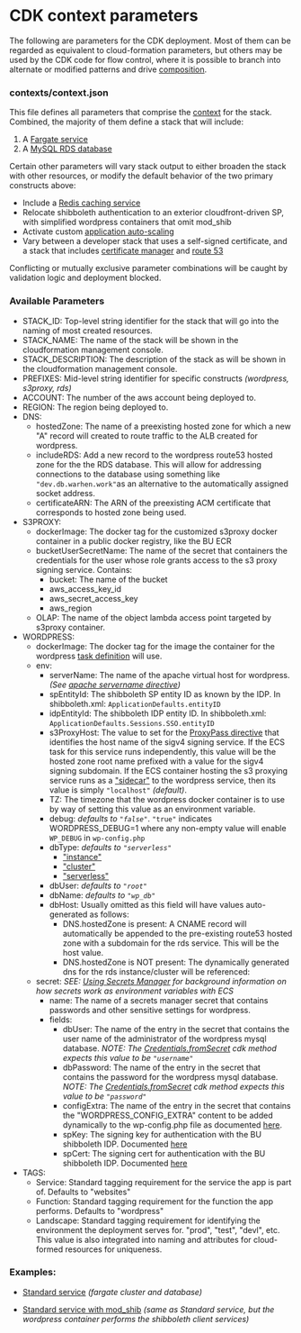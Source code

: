 # CDK context parameters

The following are parameters for the CDK deployment. Most of them can be regarded as equivalent to cloud-formation parameters, but others may be used by the CDK code for flow control, where it is possible to branch into alternate or modified patterns and drive [composition](https://docs.aws.amazon.com/cdk/v2/guide/constructs.html#constructs_composition). 

### contexts/context.json

This file defines all parameters that comprise the [context](https://docs.aws.amazon.com/cdk/v2/guide/context.html) for the stack. Combined, the majority of them define a stack that will include:

1. A [Fargate service](https://docs.aws.amazon.com/AmazonECS/latest/developerguide/AWS_Fargate.html)
2. A [MySQL RDS database](https://docs.aws.amazon.com/AmazonRDS/latest/UserGuide/CHAP_MySQL.html)

Certain other parameters will vary stack output to either broaden the stack with other resources, or modify the default behavior of the two primary constructs above:

- Include a [Redis caching service](https://docs.aws.amazon.com/AmazonElastiCache/latest/red-ug/WhatIs.html)
- Relocate shibboleth authentication to an exterior cloudfront-driven SP, with simplified wordpress containers that omit mod_shib
- Activate custom [application auto-scaling](https://docs.aws.amazon.com/autoscaling/application/userguide/getting-started.html)
- Vary between a developer stack that uses a self-signed certificate, and a stack that includes [certificate manager](https://docs.aws.amazon.com/acm/latest/userguide/acm-overview.html) and [route 53](https://docs.aws.amazon.com/Route53/latest/DeveloperGuide/Welcome.html)

Conflicting or mutually exclusive parameter combinations will be caught by validation logic and deployment blocked.

### Available Parameters

- STACK_ID: Top-level string identifier for the stack that will go into the naming of most created resources.
- STACK_NAME: The name of the stack will be shown in the cloudformation management console.
- STACK_DESCRIPTION: The description of the stack as will be shown in the cloudformation management console.
- PREFIXES: Mid-level string identifier for specific constructs *(wordpress, s3proxy, rds)*
- ACCOUNT: The number of the aws account being deployed to.
- REGION: The region being deployed to.
- DNS:
  - hostedZone: The name of a preexisting hosted zone for which a new "A" record will created to route traffic to the ALB created for wordpress.
  - includeRDS: Add a new record to the wordpress route53 hosted zone for the  the RDS database. This will allow for addressing connections to the database using something like `"dev.db.warhen.work"`as an alternative to the automatically assigned socket address.
  - certificateARN: The ARN of the preexisting ACM certificate that corresponds to hosted zone being used.
- S3PROXY:
  - dockerImage: The docker tag for the customized s3proxy docker container in a public docker registry, like the BU ECR
  - bucketUserSecretName: The name of the secret that containers the credentials for the user whose role grants access to the s3 proxy signing service. Contains:
    - bucket: The name of the bucket
    - aws_access_key_id
    - aws_secret_access_key
    - aws_region
  - OLAP: The name of the object lambda access point targeted by s3proxy container.
- WORDPRESS:
  - dockerImage: The docker tag for the image the container for the wordpress [task definition](https://docs.aws.amazon.com/AmazonECS/latest/developerguide/task_definitions.html) will use.
  - env:
    - serverName: The name of the apache virtual host for wordpress. *(See [apache servername directive](https://httpd.apache.org/docs/2.4/mod/core.html#servername))*
    - spEntityId: The shibboleth SP entity ID as known by the IDP. In shibboleth.xml: `ApplicationDefaults.entityID`
    - idpEntityId: The shibboleth IDP entity ID. In shibboleth.xml: `ApplicationDefaults.Sessions.SSO.entityID`
    - s3ProxyHost: The value to set for the [ProxyPass directive](https://httpd.apache.org/docs/2.4/mod/mod_proxy.html#proxypass) that identifies the host name of the sigv4 signing service. If the ECS task for this service runs independently, this value will be the hosted zone root name prefixed with a value for the sigv4 signing subdomain. If the ECS container hosting the s3 proxying service runs as a ["sidecar"](https://docs.aws.amazon.com/AmazonECS/latest/bestpracticesguide/fargate-security-considerations.html) to the wordpress service, then its value is simply `"localhost"` *(default)*.
    - TZ: The timezone that the wordpress docker container is to use by way of setting this value as an environment variable.
    - debug: *defaults to `"false"`*. `"true"` indicates WORDPRESS_DEBUG=1 where any non-empty value will enable `WP_DEBUG` in `wp-config.php`
    - dbType: *defaults to `"serverless"`*
      - ["instance"](https://docs.aws.amazon.com/AmazonRDS/latest/UserGuide/Overview.DBInstance.html)
      - ["cluster"](https://docs.aws.amazon.com/AmazonRDS/latest/AuroraUserGuide/Aurora.Overview.html)
      - ["serverless"](https://docs.aws.amazon.com/AmazonRDS/latest/AuroraUserGuide/aurora-serverless-v2.html)
    - dbUser: *defaults to `"root"`*
    - dbName: *defaults to `"wp_db"`*
    - dbHost: Usually omitted as this field will have values auto-generated as follows:
      - DNS.hostedZone is present:
        A CNAME record will automatically be appended to the pre-existing route53 hosted zone with a subdomain for the rds service. This will be the host value.
      - DNS.hostedZone is NOT present:
        The dynamically generated dns for the rds instance/cluster will be referenced: 
  - secret:
    *SEE: [Using Secrets Manager](https://docs.aws.amazon.com/AmazonECS/latest/developerguide/secrets-envvar-secrets-manager.html) for background information on how secrets work as environment variables with ECS*
    - name: The name of a secrets manager secret that contains passwords and other sensitive settings for wordpress.
    - fields:
      - dbUser: The name of the entry in the secret that contains the user name of the administrator of the wordpress mysql database.
        *NOTE: The [Credentials.fromSecret](https://docs.aws.amazon.com/cdk/api/v2/docs/aws-cdk-lib.aws_rds.Credentials.html#static-fromwbrsecretsecret-username) cdk method expects this value to be `"username"`*
      - dbPassword: The name of the entry in the secret that contains the password for the wordpress mysql database.
        *NOTE: The [Credentials.fromSecret](https://docs.aws.amazon.com/cdk/api/v2/docs/aws-cdk-lib.aws_rds.Credentials.html#static-fromwbrsecretsecret-username) cdk method expects this value to be `"password"`*
      - configExtra: The name of the entry in the secret that contains the "WORDPRESS_CONFIG_EXTRA" content to be added dynamically to the wp-config.php file as documented [here](https://github.com/docker-library/wordpress/pull/142).
      - spKey: The signing key for authentication with the BU shibboleth IDP. Documented [here](https://shibboleth.atlassian.net/wiki/spaces/CONCEPT/pages/948470554/SAMLKeysAndCertificates#SAMLKeysAndCertificates-SigningKeyandCertificate)
      - spCert: The signing cert for authentication with the BU shibboleth IDP. Documented [here](https://shibboleth.atlassian.net/wiki/spaces/CONCEPT/pages/948470554/SAMLKeysAndCertificates#SAMLKeysAndCertificates-SigningKeyandCertificate)
- TAGS:
  - Service: Standard tagging requirement for the service the app is part of. Defaults to "websites"
  - Function: Standard tagging requirement for the function the app performs. Defaults to "wordpress"
  - Landscape: Standard tagging requirement for identifying the environment the deployment serves for.
    "prod", "test", "devl", etc. This value is also integrated into naming and attributes for cloud-formed resources for uniqueness.



### Examples:

- [Standard service](./parameters-standard.md) *(fargate cluster and database)*

- [Standard service with mod_shib](./parameters-mod_shib.md) *(same as Standard service, but the wordpress container performs the shibboleth client services)*
